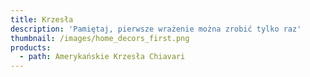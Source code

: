```yaml
---
title: Krzesła
description: 'Pamiętaj, pierwsze wrażenie można zrobić tylko raz'
thumbnail: /images/home_decors_first.png
products:
  - path: Amerykańskie Krzesła Chiavari
---
```


